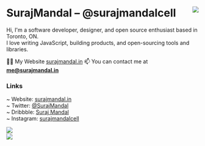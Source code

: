 <h1 align="left">SurajMandal – @surajmandalcell<img src="https://komarev.com/ghpvc/?username=surajmandalcell&label=Hits&style=flat-square" align="right" /></h1>


Hi, I'm a software developer, designer, and open source enthusiast based in Toronto, ON.  
I love writing JavaScript, building products, and open-sourcing tools and libraries.

👨‍💻 My Website [surajmandal.in](https://surajmandal.in)
📫 You can contact me at **me@surajmandal.in**  
  
</details>

### Links

~ Website: [surajmandal.in](https://surajmandal.in)  
~ Twitter: [@SurajMandal](https://twitter.com/surajmandalcell)  
~ Dribbble: [Suraj Mandal](https://dribbble.com/surajmandalcell)  
~ Instagram: [surajmandalcell](https://instagram.com/surajmandalcell)  


<a href="https://github.com/surajmandalcell/api-a.surajmandal.in">
  <img align="left" src="https://api-a.surajmandal.in/api/top-langs?username=surajmandalcell&show_icons=true&theme=codeSTACKr&count_private=true&layout=compact" />
</a>  
<br />  
<a href="https://github.com/surajmandalcell/api-a.surajmandal.in">
  <img align="left" src="https://api-a.surajmandal.in/api?username=surajmandalcell&show_icons=true&theme=codeSTACKr&count_private=true" />
</a>
